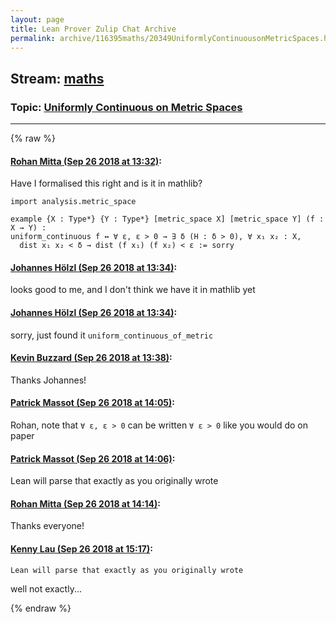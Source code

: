 ```yaml
---
layout: page
title: Lean Prover Zulip Chat Archive 
permalink: archive/116395maths/20349UniformlyContinuousonMetricSpaces.html
---
```


## Stream: [maths](index.html)
### Topic: [Uniformly Continuous on Metric Spaces](20349UniformlyContinuousonMetricSpaces.html)

---


{% raw %}
#### [ Rohan Mitta (Sep 26 2018 at 13:32)](https://leanprover.zulipchat.com/#narrow/stream/116395-maths/topic/Uniformly%20Continuous%20on%20Metric%20Spaces/near/134666418):
Have I formalised this right and is it in mathlib?

```lean
import analysis.metric_space 

example {X : Type*} {Y : Type*} [metric_space X] [metric_space Y] (f : X → Y) : 
uniform_continuous f ↔ ∀ ε, ε > 0 → ∃ δ (H : δ > 0), ∀ x₁ x₂ : X, 
  dist x₁ x₂ < δ → dist (f x₁) (f x₂) < ε := sorry
```

#### [ Johannes Hölzl (Sep 26 2018 at 13:34)](https://leanprover.zulipchat.com/#narrow/stream/116395-maths/topic/Uniformly%20Continuous%20on%20Metric%20Spaces/near/134666547):
looks good to me, and I don't think we have it in mathlib yet

#### [ Johannes Hölzl (Sep 26 2018 at 13:34)](https://leanprover.zulipchat.com/#narrow/stream/116395-maths/topic/Uniformly%20Continuous%20on%20Metric%20Spaces/near/134666569):
sorry, just found it `uniform_continuous_of_metric `

#### [ Kevin Buzzard (Sep 26 2018 at 13:38)](https://leanprover.zulipchat.com/#narrow/stream/116395-maths/topic/Uniformly%20Continuous%20on%20Metric%20Spaces/near/134666760):
Thanks Johannes!

#### [ Patrick Massot (Sep 26 2018 at 14:05)](https://leanprover.zulipchat.com/#narrow/stream/116395-maths/topic/Uniformly%20Continuous%20on%20Metric%20Spaces/near/134668357):
Rohan, note that `∀ ε, ε > 0` can be written `∀ ε > 0` like you would do on paper

#### [ Patrick Massot (Sep 26 2018 at 14:06)](https://leanprover.zulipchat.com/#narrow/stream/116395-maths/topic/Uniformly%20Continuous%20on%20Metric%20Spaces/near/134668427):
Lean will parse that exactly as you originally wrote

#### [ Rohan Mitta (Sep 26 2018 at 14:14)](https://leanprover.zulipchat.com/#narrow/stream/116395-maths/topic/Uniformly%20Continuous%20on%20Metric%20Spaces/near/134668976):
Thanks everyone!

#### [ Kenny Lau (Sep 26 2018 at 15:17)](https://leanprover.zulipchat.com/#narrow/stream/116395-maths/topic/Uniformly%20Continuous%20on%20Metric%20Spaces/near/134673009):
```quote
Lean will parse that exactly as you originally wrote
```
well not exactly...


{% endraw %}
